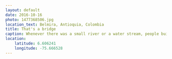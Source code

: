 ```yaml
---
layout: default
date: 2016-10-16
photo: 1477368506.jpg
location_text: Belmira, Antioquia, Colombia
title: That's a bridge
caption: Whenever there was a small river or a water stream, people built a bridge as big and gorgeous as this one! jajaja (laugh in spanish)
location:
    latitude: 6.606241
    longitude: -75.666528
---
```

